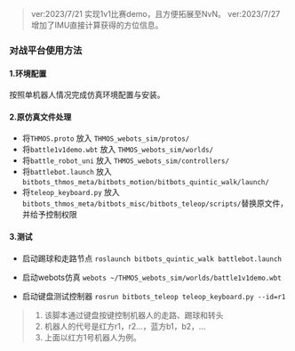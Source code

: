 > ver:2023/7/21 实现1v1比赛demo，且方便拓展至NvN。
> ver:2023/7/27 增加了IMU直接计算获得的方位信息。

### 对战平台使用方法

#### 1.环境配置

按照单机器人情况完成仿真环境配置与安装。

#### 2.原仿真文件处理 

* 将`THMOS.proto` 放入 `THMOS_webots_sim/protos/`
* 将`battle1v1demo.wbt` 放入 `THMOS_webots_sim/worlds/`
* 将`battle_robot_uni` 放入 `THMOS_webots_sim/controllers/`
* 将`battlebot.launch` 放入 `bitbots_thmos_meta/bitbots_motion/bitbots_quintic_walk/launch/` 
* 将`teleop_keyboard.py` 放入`bitbots_thmos_meta/bitbots_misc/bitbots_teleop/scripts/`替换原文件，并给予控制权限

#### 3.测试

* 启动踢球和走路节点
`roslaunch bitbots_quintic_walk battlebot.launch` 

* 启动webots仿真
`webots ~/THMOS_webots_sim/worlds/battle1v1demo.wbt` 

* 启动键盘测试控制器
`rosrun bitbots_teleop teleop_keyboard.py --id=r1`

>  1. 该脚本通过键盘按键控制机器人的走路、踢球和转头
>  2. 机器人的代号是红方r1，r2...，蓝方b1，b2，...
>  3. 上面以红方1号机器人为例。


